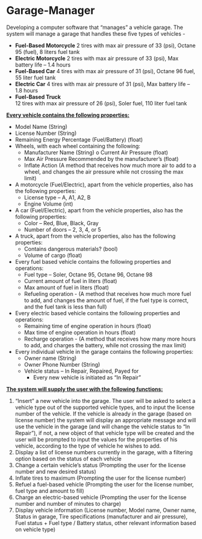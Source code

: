 # Garage-Manager
Developing a computer software that “manages” a vehicle garage. 
The system will manage a garage that handles these five types of vehicles - 
* <b>Fuel-Based Motorcycle</b>
2 tires with max air pressure of 33 (psi), Octane 95 (fuel), 8 liters fuel tank 
* <b>Electric Motorcycle</b> 
2 tires with max air pressure of 33 (psi), Max battery life – 1.4 hours 
* <b>Fuel-Based Car</b> 
4 tires with max air pressure of 31 (psi), Octane 96 fuel, 55 liter fuel tank 
* <b>Electric Car</b> 
4 tires with max air pressure of 31 (psi), Max battery life – 1.8 hours 
* <b>Fuel-Based Truck</b>  
12 tires with max air pressure of 26 (psi), Soler fuel, 110 liter fuel tank 
 
<b><ins>Every vehicle contains the following properties:</ins></b> 
* Model Name (String) 
* License Number (String) 
* Remaining Energy Percentage (Fuel/Battery) (float)
* Wheels, with each wheel containing the following:
  * Manufacturer Name (String) o Current Air Pressure (float) 
  * Max Air Pressure Recommended by the manufacturer’s (float)
  * Inflate Action (A method that receives how much more air to add to a wheel, and changes the air pressure while not crossing the max limit) 
* A motorcycle (Fuel/Electric), apart from the vehicle properties, also has the following properties:
  * License type – A, A1, A2, B
  * Engine Volume (int) 
* A car (Fuel/Electric), apart from the vehicle properties, also has the following properties:
  * Color – Red, Blue, Black, Gray
  * Number of doors – 2, 3, 4, or 5 
* A truck, apart from the vehicle properties, also has the following properties: 
  * Contains dangerous materials? (bool)
  * Volume of cargo (float) 
* Every fuel based vehicle contains the following properties and operations: 
  * Fuel type – Soler, Octane 95, Octane 96, Octane 98 
  * Current amount of fuel in liters (float)
  * Max amount of fuel in liters (float) 
  * Refueling operation - (A method that receives how much more fuel to add, and changes the amount of fuel, if the fuel type is correct, and the fuel tank is less than full) 
* Every electric based vehicle contains the following properties and operations: 
  * Remaining time of engine operation in hours (float)
  * Max time of engine operation in hours (float) 
  * Recharge operation - (A method that receives how many more hours to add, and charges the battery, while not crossing the max limit) 
* Every individual vehicle in the garage contains the following properties: 
  * Owner name (String)
  * Owner Phone Number (String) 
  * Vehicle status – In Repair, Repaired, Payed for 
    * Every new vehicle is initiated as “In Repair” 
 
<b><ins>The system will supply the user with the following functions:</b></ins>
1. “Insert” a new vehicle into the garage. The user will be asked to select a vehicle type out of the supported vehicle types, and to input the license number of the vehicle. If the vehicle is already in the garage (based on license number) the system will display an appropriate message and will use the vehicle in the garage (and will change the vehicle status to “In Repair”), if not, a new object of that vehicle type will be created and the user will be prompted to input the values for the properties of his vehicle, according to the type of vehicle he wishes to add. 
2. Display a list of license numbers currently in the garage, with a filtering option based on the status of each vehicle 
3. Change a certain vehicle’s status (Prompting the user for the license number and new desired status) 
4. Inflate tires to maximum (Prompting the user for the license number) 
5. Refuel a fuel-based vehicle (Prompting the user for the license number, fuel type and amount to fill) 
6. Charge an electric-based vehicle (Prompting the user for the license number and number of minutes to charge) 
7. Display vehicle information (License number, Model name, Owner name, Status in garage, Tire specifications (manufacturer and air pressure), Fuel status + Fuel type / Battery status, other relevant information based on vehicle type)

